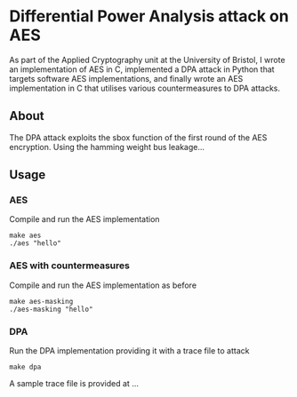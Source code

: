 # Differential Power Analysis attack on AES

As part of the Applied Cryptography unit at the University of Bristol, I
wrote an implementation of AES in C, implemented a DPA attack in Python
that targets software AES implementations, and finally wrote an AES
implementation in C that utilises various countermeasures to DPA attacks.

## About

The DPA attack exploits the sbox function of the first round of the AES
encryption. Using the hamming weight bus leakage...

## Usage

### AES

Compile and run the AES implementation

```
make aes
./aes "hello"
```

### AES with countermeasures

Compile and run the AES implementation as before

```
make aes-masking
./aes-masking "hello"
```

### DPA

Run the DPA implementation providing it with a trace file to attack

```
make dpa
```

A sample trace file is provided at ...
